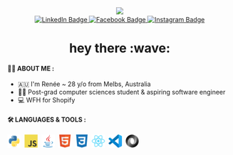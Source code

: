 <div id="header" align="center">
    <img src="https://github.com/reneemundie/reneemundie/assets/107814515/392bbf2d-aa4d-495d-a99f-7ac4438b7942" width="300"/>
</div>

<div id="badges" align="center">
    <a href="https://www.linkedin.com/in/reneemundie/">
        <img src="https://img.shields.io/badge/LinkedIn-blue?logo=linkedin&logoColor=white" alt="LinkedIn Badge"/>
    </a>
    <a href="https://www.facebook.com/renee.mundie/">
        <img src="https://img.shields.io/badge/Facebook-blue?logo=facebook&logoColor=white" alt="Facebook Badge"/>
    </a>
    <a href="https://www.instagram.com/reneemundie">
        <img src="https://img.shields.io/badge/Instagram-blue?logo=instagram&logoColor=white" alt="Instagram Badge"/>
    </a>
</div>

<div id="intro" align="center">
    <h1>
      hey there :wave:
    </h1>
</div>


#### 👩‍💻 ABOUT ME :
- 🇦🇺 I'm Renée ~ 28 y/o from Melbs, Australia 
- 👩‍🎓 Post-grad computer sciences student & aspiring software engineer
- 💻 WFH for Shopify

#### 🛠️ LANGUAGES & TOOLS :
<div>
  <img src="https://github.com/devicons/devicon/blob/master/icons/python/python-original.svg" title="python" alt="python logo" width="30" height="30"/>&nbsp;
  <img src="https://github.com/devicons/devicon/blob/master/icons/javascript/javascript-original.svg" title="javascript" alt="javascript icon" width="30" height="30"/>&nbsp;
  <img src="https://github.com/devicons/devicon/blob/master/icons/java/java-original.svg" title="java" alt="java icon" width="30" height="30"/>&nbsp;
  <img src="https://github.com/devicons/devicon/blob/master/icons/html5/html5-original.svg" title="html" alt="html icon" width="30" height="30"/>&nbsp;
  <img src="https://github.com/devicons/devicon/blob/master/icons/css3/css3-plain.svg" title="css" alt="css icon" width="30" height="30"/>&nbsp;
  <img src="https://github.com/devicons/devicon/blob/master/icons/react/react-original.svg" title="react" alt="react icon" width="30" height="30"/>&nbsp;
  <img src="https://github.com/devicons/devicon/blob/master/icons/vscode/vscode-original.svg" title="vs code" alt="vs code icon" width="30" height="30"/>&nbsp;
  <img src="https://github.com/devicons/devicon/blob/master/icons/json/json-original.svg" title="json" alt="json icon" width="30" height="30"/>&nbsp;
</div>
